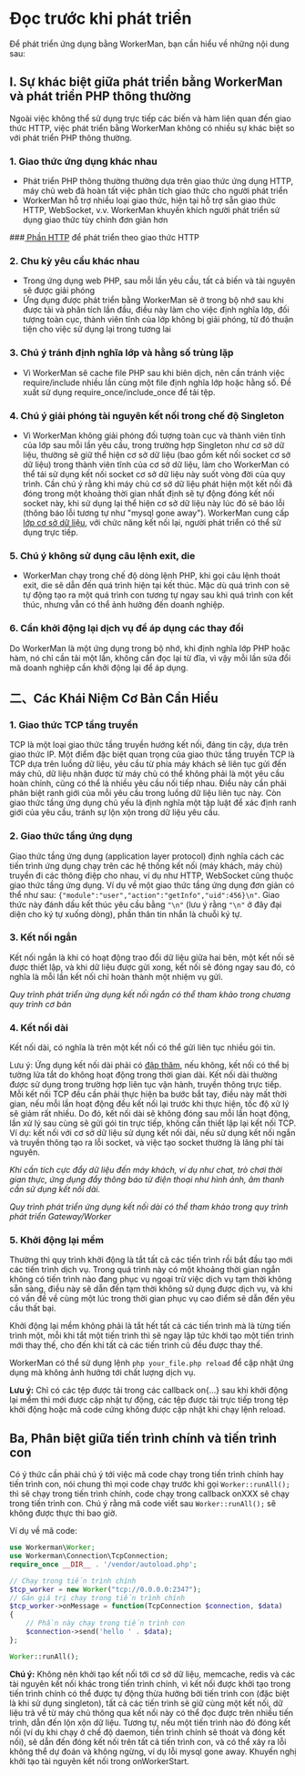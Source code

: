 # Đọc trước khi phát triển

Để phát triển ứng dụng bằng WorkerMan, bạn cần hiểu về những nội dung sau:

## I. Sự khác biệt giữa phát triển bằng WorkerMan và phát triển PHP thông thường

Ngoài việc không thể sử dụng trực tiếp các biến và hàm liên quan đến giao thức HTTP, việc phát triển bằng WorkerMan không có nhiều sự khác biệt so với phát triển PHP thông thường.

### 1. Giao thức ứng dụng khác nhau
* Phát triển PHP thông thường thường dựa trên giao thức ứng dụng HTTP, máy chủ web đã hoàn tất việc phân tích giao thức cho người phát triển
* WorkerMan hỗ trợ nhiều loại giao thức, hiện tại hỗ trợ sẵn giao thức HTTP, WebSocket, v.v. WorkerMan khuyến khích người phát triển sử dụng giao thức tùy chỉnh đơn giản hơn

###[ Phần HTTP](../http/request.md) để phát triển theo giao thức HTTP

### 2. Chu kỳ yêu cầu khác nhau
* Trong ứng dụng web PHP, sau mỗi lần yêu cầu, tất cả biến và tài nguyên sẽ được giải phóng
* Ứng dụng được phát triển bằng WorkerMan sẽ ở trong bộ nhớ sau khi được tải và phân tích lần đầu, điều này làm cho việc định nghĩa lớp, đối tượng toàn cục, thành viên tĩnh của lớp không bị giải phóng, từ đó thuận tiện cho việc sử dụng lại trong tương lai

### 3. Chú ý tránh định nghĩa lớp và hằng số trùng lặp
* Vì WorkerMan sẽ cache file PHP sau khi biên dịch, nên cần tránh việc require/include nhiều lần cùng một file định nghĩa lớp hoặc hằng số. Đề xuất sử dụng require_once/include_once để tải tệp.

### 4. Chú ý giải phóng tài nguyên kết nối trong chế độ Singleton
* Vì WorkerMan không giải phóng đối tượng toàn cục và thành viên tĩnh của lớp sau mỗi lần yêu cầu, trong trường hợp Singleton như cơ sở dữ liệu, thường sẽ giữ thể hiện cơ sở dữ liệu (bao gồm kết nối socket cơ sở dữ liệu) trong thành viên tĩnh của cơ sở dữ liệu, làm cho WorkerMan có thể tái sử dụng kết nối socket cơ sở dữ liệu này suốt vòng đời của quy trình. Cần chú ý rằng khi máy chủ cơ sở dữ liệu phát hiện một kết nối đã đóng trong một khoảng thời gian nhất định sẽ tự động đóng kết nối socket này, khi sử dụng lại thể hiện cơ sở dữ liệu này lúc đó sẽ báo lỗi (thông báo lỗi tương tự như "mysql gone away"). WorkerMan cung cấp [lớp cơ sở dữ liệu](../components/workerman-mysql.md), với chức năng kết nối lại, người phát triển có thể sử dụng trực tiếp.

### 5. Chú ý không sử dụng câu lệnh exit, die
* WorkerMan chạy trong chế độ dòng lệnh PHP, khi gọi câu lệnh thoát exit, die sẽ dẫn đến quá trình hiện tại kết thúc. Mặc dù quá trình con sẽ tự động tạo ra một quá trình con tương tự ngay sau khi quá trình con kết thúc, nhưng vẫn có thể ảnh hưởng đến doanh nghiệp.

### 6. Cần khởi động lại dịch vụ để áp dụng các thay đổi
Do WorkerMan là một ứng dụng trong bộ nhớ, khi định nghĩa lớp PHP hoặc hàm, nó chỉ cần tải một lần, không cần đọc lại từ đĩa, vì vậy mỗi lần sửa đổi mã doanh nghiệp cần khởi động lại để áp dụng.


## 二、Các Khái Niệm Cơ Bản Cần Hiểu

### 1. Giao thức TCP tầng truyền
TCP là một loại giao thức tầng truyền hướng kết nối, đáng tin cậy, dựa trên giao thức IP. Một điểm đặc biệt quan trọng của giao thức tầng truyền TCP là TCP dựa trên luồng dữ liệu, yêu cầu từ phía máy khách sẽ liên tục gửi đến máy chủ, dữ liệu nhận được từ máy chủ có thể không phải là một yêu cầu hoàn chỉnh, cũng có thể là nhiều yêu cầu nối tiếp nhau. Điều này cần phải phân biệt ranh giới của mỗi yêu cầu trong luồng dữ liệu liên tục này. Còn giao thức tầng ứng dụng chủ yếu là định nghĩa một tập luật để xác định ranh giới của yêu cầu, tránh sự lộn xộn trong dữ liệu yêu cầu.

### 2. Giao thức tầng ứng dụng
Giao thức tầng ứng dụng (application layer protocol) định nghĩa cách các tiến trình ứng dụng chạy trên các hệ thống kết nối (máy khách, máy chủ) truyền đi các thông điệp cho nhau, ví dụ như HTTP, WebSocket cũng thuộc giao thức tầng ứng dụng. Ví dụ về một giao thức tầng ứng dụng đơn giản có thể như sau: ```{"module":"user","action":"getInfo","uid":456}\n"```. Giao thức này đánh dấu kết thúc yêu cầu bằng ```"\n"``` (lưu ý rằng ```"\n"``` ở đây đại diện cho ký tự xuống dòng), phần thân tin nhắn là chuỗi ký tự.

### 3. Kết nối ngắn
Kết nối ngắn là khi có hoạt động trao đổi dữ liệu giữa hai bên, một kết nối sẽ được thiết lập, và khi dữ liệu được gửi xong, kết nối sẽ đóng ngay sau đó, có nghĩa là mỗi lần kết nối chỉ hoàn thành một nhiệm vụ gửi.

*Quy trình phát triển ứng dụng kết nối ngắn có thể tham khảo trong chương quy trình cơ bản*

### 4. Kết nối dài
Kết nối dài, có nghĩa là trên một kết nối có thể gửi liên tục nhiều gói tin. 

Lưu ý: Ứng dụng kết nối dài phải có [đập thăm](../faq/heartbeat.md), nếu không, kết nối có thể bị tường lửa tắt do không hoạt động trong thời gian dài. Kết nối dài thường được sử dụng trong trường hợp liên tục vận hành, truyền thông trực tiếp. Mỗi kết nối TCP đều cần phải thực hiện ba bước bắt tay, điều này mất thời gian, nếu mỗi lần hoạt động đều kết nối lại trước khi thực hiện, tốc độ xử lý sẽ giảm rất nhiều. Do đó, kết nối dài sẽ không đóng sau mỗi lần hoạt động, lần xử lý sau cùng sẽ gửi gói tin trực tiếp, không cần thiết lập lại kết nối TCP. Ví dụ: kết nối với cơ sở dữ liệu sử dụng kết nối dài, nếu sử dụng kết nối ngắn và truyền thông tạo ra lỗi socket, và việc tạo socket thường là lãng phí tài nguyên.

*Khi cần tích cực đẩy dữ liệu đến máy khách, ví dụ như chat, trò chơi thời gian thực, ứng dụng đẩy thông báo từ điện thoại như hình ảnh, âm thanh cần sử dụng kết nối dài.*

*Quy trình phát triển ứng dụng kết nối dài có thể tham khảo trong quy trình phát triển Gateway/Worker*

### 5. Khởi động lại mềm
Thường thì quy trình khởi động là tắt tất cả các tiến trình rồi bắt đầu tạo mới các tiến trình dịch vụ. Trong quá trình này có một khoảng thời gian ngắn không có tiến trình nào đang phục vụ ngoại trừ việc dịch vụ tạm thời không sẵn sàng, điều này sẽ dẫn đến tạm thời không sử dụng được dịch vụ, và khi có vấn đề về cùng một lúc trong thời gian phục vụ cao điểm sẽ dẫn đến yêu cầu thất bại.

Khởi động lại mềm không phải là tắt hết tất cả các tiến trình mà là từng tiến trình một, mỗi khi tắt một tiến trình thì sẽ ngay lập tức khởi tạo một tiến trình mới thay thế, cho đến khi tất cả các tiến trình cũ đều được thay thế. 

WorkerMan có thể sử dụng lệnh ```php your_file.php reload``` để cập nhật ứng dụng mà không ảnh hưởng tới chất lượng dịch vụ.

**Lưu ý:** Chỉ có các tệp được tải trong các callback on{...} sau khi khởi động lại mềm thì mới được cập nhật tự động, các tệp được tải trực tiếp trong tệp khởi động hoặc mã code cứng không được cập nhật khi chạy lệnh reload.

## Ba, Phân biệt giữa tiến trình chính và tiến trình con
Có ý thức cần phải chú ý tới việc mã code chạy trong tiến trình chính hay tiến trình con, nói chung thì mọi code chạy trước khi gọi ```Worker::runAll();``` thì sẽ chạy trong tiến trình chính, code chạy trong callback onXXX sẽ chạy trong tiến trình con. Chú ý rằng mã code viết sau ```Worker::runAll();``` sẽ không được thực thi bao giờ.

Ví dụ về mã code:
```php
use Workerman\Worker;
use Workerman\Connection\TcpConnection;
require_once __DIR__ . '/vendor/autoload.php';

// Chạy trong tiến trình chính
$tcp_worker = new Worker("tcp://0.0.0.0:2347");
// Gán giá trị chạy trong tiến trình chính
$tcp_worker->onMessage = function(TcpConnection $connection, $data)
{
    // Phần này chạy trong tiến trình con
    $connection->send('hello ' . $data);
};

Worker::runAll();
```

**Chú ý:** Không nên khởi tạo kết nối tới cơ sở dữ liệu, memcache, redis và các tài nguyên kết nối khác trong tiến trình chính, vì kết nối được khởi tạo trong tiến trình chính có thể được tự động thừa hưởng bởi tiến trình con (đặc biệt là khi sử dụng singleton), tất cả các tiến trình sẽ giữ cùng một kết nối, dữ liệu trả về từ máy chủ thông qua kết nối này có thể đọc được trên nhiều tiến trình, dẫn đến lộn xộn dữ liệu. Tương tự, nếu một tiến trình nào đó đóng kết nối (ví dụ khi chạy ở chế độ daemon, tiến trình chính sẽ thoát và đóng kết nối), sẽ dẫn đến đóng kết nối trên tất cả tiến trình con, và có thể xảy ra lỗi không thể dự đoán và không ngừng, ví dụ lỗi mysql gone away. Khuyến nghị khởi tạo tài nguyên kết nối trong onWorkerStart.
